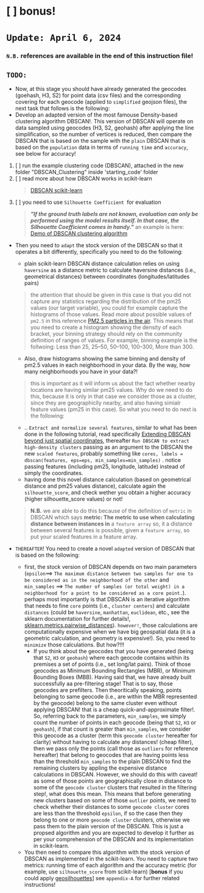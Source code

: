 # [ ] bonus!
# `Update: April 6, 2024`
### `N.B.` references are available in the end of this instruction file!

## `TODO:` 
- Now, at this stage you should have already generated the geocodes (goehash, H3, S2) for point data (csv files) and the corresponding covering for each geocode (applied to `simplified` geojson files), the next task that follows is the following:
- Develop an adapted version of the most famouse Density-based clustering algorithm DBSCAN!. This version of DBSCAN will operate on data sampled using geocodes (H3, S2, geohash) after applying the line simplification, so the number of vertices is reduced, then compare the DBSCAN that is based on the sample with the `plain` DBSCAN that is based on the `population` data in terms of `running time` and `accuracy`, see below for accuracy! 
1. [ ] run the example clustering code (DBSCAN), attached in the new folder "DBSCAN_Clustering" inside 'starting_code' folder
2. [ ] read more about how DBSCAN works in scikit-learn
    > [DBSCAN scikit-learn](https://scikit-learn.org/stable/modules/generated/sklearn.cluster.DBSCAN.html)
3. [ ] you need to use ```Silhouette Coefficient ```for evaluation
    > ***"If the ground truth labels are not known, evaluation can only be performed using the model results itself. In that case, the Silhouette Coefficient comes in handy."***
    an example is here:
    [Demo of DBSCAN clustering algorithm](https://scikit-learn.org/stable/auto_examples/cluster/plot_dbscan.html#sphx-glr-auto-examples-cluster-plot-dbscan-py)
- Then you need to `adapt` the stock version of the DBSCAN so that it operates a bit differently, specifically you need to do the following:
    - plain scikit-learn DBSCAN distance calculation relies on using  ```haversine``` as a distance metric to calculate haversine distances (i.e., geometrical distances) between coordinates (longitudes/latitudes pairs)
  > the attention that should be given in this case is that you did not capture any statistics regarding the distribution of the pm25 values (our target variable), you could for example capture the histograms of those values.
  Read more about possible values of ```pm2.5``` in this reference [PM2.5 particles in the air](https://www.epa.vic.gov.au/for-community/environmental-information/air-quality/pm25-particles-in-the-air). This means that you need to create a histogram showing the density of each bracket, your binning strategy should rely on the community definition of ranges of values. For example, binning example is the follwoing: Less than 25, 25–50, 50–100, 100–300, More than 300. 
    - Also, draw histograms showing the same binning and density of pm2.5 values in each neighborhood in your data. By the way, how many neighborhoods you have in your data?!
  > this is important as it will inform us about the fact whether nearby locations are having similar pm25 values. Why do we need to do this, because it is only in that case we consider those as a cluster, since they are geographiclly nearby, and also having simialr feature values (pm25 in this case). So what you need to do next is the following:
  - .. ```Extract and normalize several features```, similar to what has been done in the following tutorial, read specifically [Extending DBSCAN beyond just spatial coordinates](https://musa-550-fall-2020.github.io/slides/lecture-11A.html), thereafter ```Run DBSCAN to extract high-density clusters``` passing as an argument to the DBSCAN the new ```scaled features```, probably something like ```cores, labels = dbscan(features, eps=eps, min_samples=min_samples)``` . notice passing features (including pm25, longitude, latitude) instead of simply the coordinates.
  - having done this novel distance calculation (based on geometrical distance and pm25 values distance), calculate again the ```silhouette_score```, and check wether you obtain a higher accuracy (higher silhouette_score values) or not!

  > **N.B.** we are able to do this because of the definition of ```metric``` in DBSCAN which says **metric: The metric to use when calculating distance between instances in** a ```feature array``` so, it  a distance between several features is possible, given a ```feature array```, so put your scaled features in a feature array.
- `THEREAFTER`! You need to create a novel `adapted` version of DBSCAN that is based on the following: 
    - first, the stock version of DBSCAN depends on two main parameters (`epsilon`==> `The maximum distance between two samples for one to be considered as in the neighborhood of the other` and `min_samples` ==> `The number of samples (or total weight) in a neighborhood for a point to be considered as a core point.`). perhaps most importantly is that DBSCAN is an iterative algorithm that needs to fine `core` points (i.e., `cluster centers`) and calculate `distances` (could be `haversine`, `manhattan`, `euclidean`, etc., see the sklearn documentation for further details!, [sklearn.metrics.pairwise_distances](https://scikit-learn.org/stable/modules/generated/sklearn.metrics.pairwise_distances.html)). `however!`, those calculations are computationally expensive when we have big geospatial data (it is a geometric calculation, and geometry is expensive!). So, you need to `minimize` those calculations. But how?!!!
        - If you think about the geocodes that you have generated (being that `S2`, `H3` or `geohash`) where each geocode contains within its premises a set of points (i.e., set long/lat pairs). Think of those geocodes as Minimum Bounding Rectangles (MBR), or Minimum Bounding Boxes (MBB). Having said that, we have already built successfully aa pre-filtering stage! That is to say, those geocodes are prefilters. Then theoritically speaking, points belonging to same geocode (i.e., are within the MBR represented by the geocode) belong to the same cluster even without applying DBSCAN! that is a cheap quick-and-approximate filter!. So, referring back to the parameters, `min_samples`, we simply count the number of points in each geocode (being that `S2`, `H3` or `geohash`), if that count is greater than `min_samples`, we consider this geocode as a cluster (term this `geocode cluster` hereafter for clarity) without having to calculate any distances! (cheap filter), then we pass only the points (call those as `outliers` for reference hereafter) that belong to geocodes that are having points less than the threshold `min_samples` to the plain DBSCAN to find the remaining clusters by appling the expensive distance calculations in DBSCAN. However, we should do this with caveat! as some of those points are geographically close in distance to some of the `geocode cluster` clusters that resulted in the filtering step!, what does this mean. This means that before generating new clusters based on some of those `outlier` points, we need to check whether their distances to some `geocode cluster` cores are less than the threshold `epsilon`, if so the case then they belong to one or more `geocode cluster` clusters, otherwise we pass them to the plain version of the DBSCAN. This is just a propsed algorithm and you are expected to develop it further as per your comprehension of the DBSCAN and its implementation in scikit-learn.
    - You then need to compare this algorithm with the stock version of DBSCAN as implemented in the scikit-learn. You need to capture two metrics: running time of each algorithm and the accuracy metric (for example, use `silhouette_score` from scikit-learn) [**bonus** if you could apply [geosilhouettes](https://pysal.org/esda/notebooks/geosilhouettes.html)]
see `appendix-A` for further related instructions! 